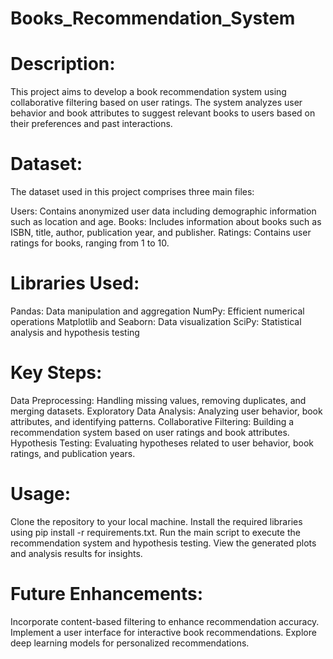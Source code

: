 # Books_Recommendation_System

# Description:
This project aims to develop a book recommendation system using collaborative filtering based on user ratings. The system analyzes user behavior and book attributes to suggest relevant books to users based on their preferences and past interactions.

# Dataset:
The dataset used in this project comprises three main files:

Users: Contains anonymized user data including demographic information such as location and age.
Books: Includes information about books such as ISBN, title, author, publication year, and publisher.
Ratings: Contains user ratings for books, ranging from 1 to 10.

# Libraries Used:

Pandas: Data manipulation and aggregation
NumPy: Efficient numerical operations
Matplotlib and Seaborn: Data visualization
SciPy: Statistical analysis and hypothesis testing

# Key Steps:

Data Preprocessing: Handling missing values, removing duplicates, and merging datasets.
Exploratory Data Analysis: Analyzing user behavior, book attributes, and identifying patterns.
Collaborative Filtering: Building a recommendation system based on user ratings and book attributes.
Hypothesis Testing: Evaluating hypotheses related to user behavior, book ratings, and publication years.

# Usage:

Clone the repository to your local machine.
Install the required libraries using pip install -r requirements.txt.
Run the main script to execute the recommendation system and hypothesis testing.
View the generated plots and analysis results for insights.

# Future Enhancements:

Incorporate content-based filtering to enhance recommendation accuracy.
Implement a user interface for interactive book recommendations.
Explore deep learning models for personalized recommendations.

